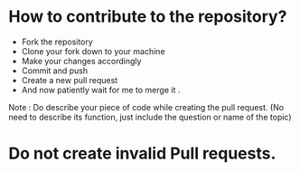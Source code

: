 # How to contribute to the repository?
* Fork the repository
* Clone your fork down to your machine 
* Make your changes accordingly
* Commit and push
* Create a new pull request
* And now patiently wait for me to merge it .

Note : Do describe your piece of code while creating the pull request. (No need to describe its function, just include the question or name of the topic)
# Do not create invalid Pull requests.
